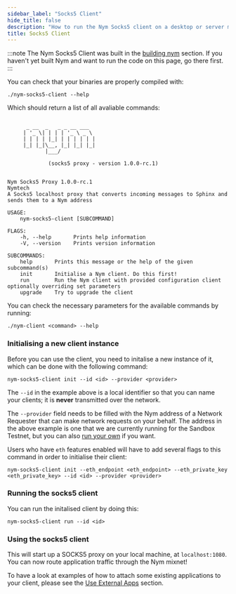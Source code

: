```yaml
---
sidebar_label: "Socks5 Client"
hide_title: false
description: "How to run the Nym Socks5 client on a desktop or server machine."
title: Socks5 Client
---
```


:::note
The Nym Socks5 Client was built in the [building nym](/docs/next/run-nym-nodes/build-nym/) section. If you haven't yet built Nym and want to run the code on this page, go there first.
:::

You can check that your binaries are properly compiled with:

```
./nym-socks5-client --help
```

Which should return a list of all avaliable commands:

```

      _ __  _   _ _ __ ___
     | '_ \| | | | '_ \ _ \
     | | | | |_| | | | | | |
     |_| |_|\__, |_| |_| |_|
            |___/

             (socks5 proxy - version 1.0.0-rc.1)

    
Nym Socks5 Proxy 1.0.0-rc.1
Nymtech
A Socks5 localhost proxy that converts incoming messages to Sphinx and sends them to a Nym address

USAGE:
    nym-socks5-client [SUBCOMMAND]

FLAGS:
    -h, --help       Prints help information
    -V, --version    Prints version information

SUBCOMMANDS:
    help       Prints this message or the help of the given subcommand(s)
    init       Initialise a Nym client. Do this first!
    run        Run the Nym client with provided configuration client optionally overriding set parameters
    upgrade    Try to upgrade the client

```

You can check the necessary parameters for the available commands by running:

```
./nym-client <command> --help 
```

### Initialising a new client instance

Before you can use the client, you need to initalise a new instance of it, which can be done with the following command:

```
nym-socks5-client init --id <id> --provider <provider>
```

The `--id` in the example above is a local identifier so that you can name your clients; it is **never** transmitted over the network.

The `--provider` field needs to be filled with the Nym address of a Network Requester that can make network requests on your behalf. The address in the above example is one that we are currently running for the Sandbox Testnet, but you can also [run your own](/docs/stable/run-nym-nodes/nodes/requester/) if you want.

Users who have `eth` features enabled will have to add several flags to this command in order to initialise their client: 

```
nym-socks5-client init --eth_endpoint <eth_endpoint> --eth_private_key <eth_private_key> --id <id> --provider <provider>
```
### Running the socks5 client

You can run the initalised client by doing this:

```
nym-socks5-client run --id <id>
```

### Using the socks5 client

This will start up a SOCKS5 proxy on your local machine, at `localhost:1080`. You can now route application traffic through the Nym mixnet! 

To have a look at examples of how to attach some existing applications to your client, please see the [Use External Apps](/docs/stable/use-external-apps/) section. 